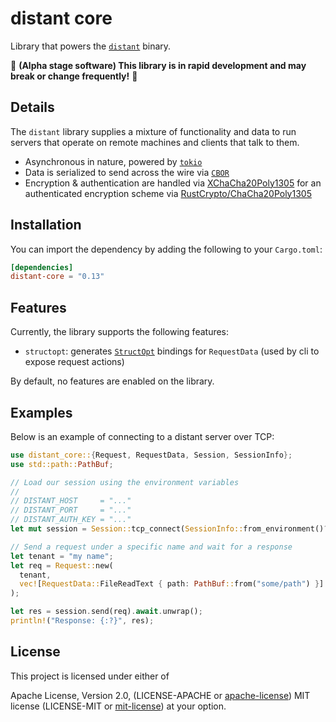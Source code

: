 # distant core

Library that powers the [`distant`](https://github.com/chipsenkbeil/distant)
binary.

🚧 **(Alpha stage software) This library is in rapid development and may break or change frequently!** 🚧

## Details

The `distant` library supplies a mixture of functionality and data to run
servers that operate on remote machines and clients that talk to them.

- Asynchronous in nature, powered by [`tokio`](https://tokio.rs/)
- Data is serialized to send across the wire via [`CBOR`](https://cbor.io/)
- Encryption & authentication are handled via
  [XChaCha20Poly1305](https://tools.ietf.org/html/rfc8439) for an authenticated
  encryption scheme via
  [RustCrypto/ChaCha20Poly1305](https://github.com/RustCrypto/AEADs/tree/master/chacha20poly1305)

## Installation

You can import the dependency by adding the following to your `Cargo.toml`:

```toml
[dependencies]
distant-core = "0.13"
```

## Features

Currently, the library supports the following features:

- `structopt`: generates [`StructOpt`](https://github.com/TeXitoi/structopt)
  bindings for `RequestData` (used by cli to expose request actions)

By default, no features are enabled on the library.

## Examples

Below is an example of connecting to a distant server over TCP:

```rust
use distant_core::{Request, RequestData, Session, SessionInfo};
use std::path::PathBuf;

// Load our session using the environment variables
//
// DISTANT_HOST     = "..."
// DISTANT_PORT     = "..."
// DISTANT_AUTH_KEY = "..."
let mut session = Session::tcp_connect(SessionInfo::from_environment()?).await.unwrap();

// Send a request under a specific name and wait for a response
let tenant = "my name";
let req = Request::new(
  tenant, 
  vec![RequestData::FileReadText { path: PathBuf::from("some/path") }]
);

let res = session.send(req).await.unwrap();
println!("Response: {:?}", res);
```

## License

This project is licensed under either of

Apache License, Version 2.0, (LICENSE-APACHE or
[apache-license][apache-license]) MIT license (LICENSE-MIT or
[mit-license][mit-license]) at your option.

[apache-license]: http://www.apache.org/licenses/LICENSE-2.0
[mit-license]: http://opensource.org/licenses/MIT
